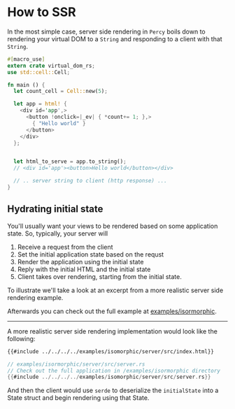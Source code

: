 # How to SSR

In the most simple case, server side rendering in `Percy` boils down to
rendering your virtual DOM to a `String` and responding to a client with
that `String`.

```rust
#[macro_use]
extern crate virtual_dom_rs;
use std::cell::Cell;

fn main () {
  let count_cell = Cell::new(5);

  let app = html! {
    <div id='app',>
      <button !onclick=|_ev| { *count+= 1; },>
        { "Hello world" }
      </button>
    </div>
  };


  let html_to_serve = app.to_string();
  // <div id='app'><button>Hello world</button></div>

  // .. server string to client (http response) ...
}
```

## Hydrating initial state

You'll usually want your views to be rendered based on some application state. So, typically, your server will

1. Receive a request from the client
2. Set the initial application state based on the requst
3. Render the application using the initial state
4. Reply with the initial HTML and the initial state
5. Client takes over rendering, starting from the initial state.

To illustrate we'll take a look at an excerpt from a more realistic server side rendering example.

Afterwards you can check out the full example at [examples/isormorphic](https://github.com/chinedufn/percy/tree/master/examples/isomorphic).

---

A more realistic server side rendering implementation would look like the following:

```html
{{#include ../../../../examples/isomorphic/server/src/index.html}}
```

```rust
// examples/isormorphic/server/src/server.rs
// Check out the full application in /examples/isormorphic directory
{{#include ../../../../examples/isomorphic/server/src/server.rs}}
```

And then the client would use `serde` to deserialize the `initialState`
into a State struct and begin rendering using that State.

